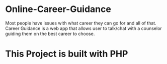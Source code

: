 # Online-Career-Guidance
Most people have issues with what career they can go for and all of that. Career Guidance is a web app that allows user to talk/chat with a counselor guiding them on the best career to choose.

# This Project is built with PHP
